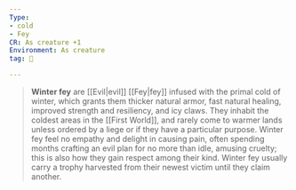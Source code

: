 ```yaml
---
Type:
- cold
- Fey
CR: As creature +1
Environment: As creature
tag: 👹

---
```


> **Winter fey** are [[Evil|evil]] [[Fey|fey]] infused with the primal cold of winter, which grants them thicker natural armor, fast natural healing, improved strength and resiliency, and icy claws. They inhabit the coldest areas in the [[First World]], and rarely come to warmer lands unless ordered by a liege or if they have a particular purpose.
> Winter fey feel no empathy and delight in causing pain, often spending months crafting an evil plan for no more than idle, amusing cruelty; this is also how they gain respect among their kind. Winter fey usually carry a trophy harvested from their newest victim until they claim another.







